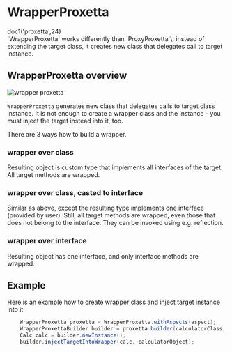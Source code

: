 # WrapperProxetta

<div class="doc1"><js>doc1('proxetta',24)</js></div>
`WrapperProxetta` works differently than `ProxyProxetta`\: instead of
extending the target class, it creates new class that delegates call to
target instance.

## WrapperProxetta overview

![wrapper proxetta](WrapperProxetta.png)

`WrapperProxetta` generates new class that delegates calls
to target class instance. It is not enough to create a wrapper class and
the instance - you must inject the target instead into it, too.

There are 3 ways how to build a wrapper.

### wrapper over class

Resulting object is custom type that implements all interfaces of the
target. All target methods are wrapped.

### wrapper over class, casted to interface

Similar as above, except the resulting type implements one interface
(provided by user). Still, all target methods are wrapped, even those
that does not belong to the interface. They can be invoked using e.g.
reflection.

### wrapper over interface

Resulting object has one interface, and only interface methods are
wrapped.

## Example

Here is an example how to create wrapper class and inject target
instance into it.

~~~~~ java
    WrapperProxetta proxetta = WrapperProxetta.withAspects(aspect);
    WrapperProxettaBuilder builder = proxetta.builder(calculatorClass, Calc.class);
    Calc calc = builder.newInstance();
    builder.injectTargetIntoWrapper(calc, calculatorObject);
~~~~~
